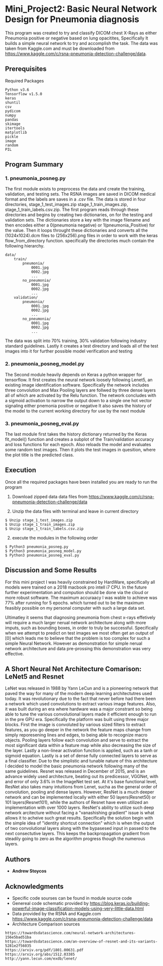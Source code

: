 # Mini_Project2: Basic Neural Network Design for Pneumonia diagnosis   


This program was created to try and classify DICOM chest X-Rays as either Pneumonia positive or negative based on lung opacitites, 
Specifically It builds a simple neural network to try and accomplish the task. The data was taken from Kaggle.com and must be downloaded from https://www.kaggle.com/c/rsna-pneumonia-detection-challenge/data. 


## Prerequisites

Required Packages 

```
Python v3.6
Tensorflow v1.5.0
keras 
shuntil 
csv
pydicom 
numpy 
pandas
skimage
itertools
matplotlib
pickle
image
random
PIL

```

## Program Summary 

### 1. pneumonia_posneg.py

The first module exists to preprocess the data and create the training, validation, and testing sets.  The RSNA images are saved in DICOM
medical format and the labels are saves in a .csv file. The data is stored in four directories, stage_1_test_images.zip stage_1_train_images.zip, stage_1_train_labels.csv.zip. The first program 
reads through these directories and begins by creating two dictionaries, on for the testing and validation sets. The dictionaries store a key with the image filename and 
then encodes either a 0(pneumonia negative) or 1(pneumonia_Positive) for the value.  Then it loops throught these dictionaries and converts all the (1024x1024).dcm files to (256x256).png files in order to 
work with the keras flow_from_directory function. specifically the directories much contain the following hierarchy. 

```
data/
    train/
        pneumonia/
            0001.jpg
            0002.jpg
            ...
        no_pneumonia/
            0001.jpg
            0002.jpg
            ...
    validation/
        pneumonia/
            0001.jpg
            0002.jpg
            ...
        no_pneumonia/
            0001.jpg
            0002.jpg
            ...
```
The data was split into 70% training, 30% validation following industry standard guidelines. 
Lastly it creates a test directory and loads all of the test images into it for further possible model verification and testing

### 2. pneumonia_posneg_model.py

The Second module heavily depends on Keras a python wrapper for tensorflow. It first creates the neural network loosely following Lenet5, an existing 
image identification software. Specifically the network includes three convolution and Max Pooling layers are follwed by three dense layers all of which are activated by the Relu function. 
The network concludes with a sigmoid activation to narrow the output down to a single one hot vector signaling either pnemonia positive or negative
It also saves the history of the model to the current working directory for use by the next module 

### 3. pneumonia_posneg_eval.py

The last module first takes the history dictionary returned by the Keras fit_model() function and creates a subplot of the Train/validation accuracy and loss functions for each epoch. Also reloads the model and evaluates some random test images.  Then it plots the test images in quesition, where the plot title is the predicted class. 


## Execution 

Once all the required packages have been installed you are ready to run the program 
1. Download zipped data data files from https://www.kaggle.com/c/rsna-pneumonia-detection-challenge/data

2. Unzip the data files with terminal and leave in current directory 

```
$ Unzip stage_1_test_images.zip
$ Unzip	stage_1_train_images.zip
$ Unzip	stage_1_train_labels.csv.zip
```
2. execute the modules in the following order 

```
$ Python3 pneumonia_posneg.py
$ Python3 pneumonia_posneg_model.py
$ Python3 pneumonia_posneg_eval.py
```
## Discussion and Some Results 
For this mini project I was heavily constrained by HardWare, specifically all models were trained on a 2018 macbook pro intell i7 CPU.  In the future further experimentation and compution should be done via the cloud or more robust software. The maximum accuraacy I was wable to achieve was 77% after running for 5 epochs. which turned out to be the maximum feasibly possible on my personal computer with such a large data set.

Ultimatley it seems that diagnosing pneumonia from chest x-rays effetively will require a much larger nerual network architecture along with more imputs, such as bounding boxes, in order to truly be successful. Specifically when we attempt to predict on test images we most often get an output of [0] which leads me to believe that the problem is too complex for such a simple Neural Network. However as demonstration for simple nerual network architecture and data pre-prossing this demonstration was very effective.  

## A Short Neural Net Architecture Comarison: LeNet5 and Resnet 
LeNet was released in 1988 by Yann LeCun and is a pioneering network that paved the way for many of the modern deep learning architectutres used today. It was revolutionary due to the fact that never before had there been a network which used convolutions to extract various image features.  Also, it was built during an era where hardware was a major constrant so being able to tune the various convolutional layers made it efficient enough to run in the pre GPU era.  Specifically the platform was built using three major blocks. First the image is convoluted by various sized filters to extract features, as you go deeper in the network the feature maps change from simply reporesening lines and edges, to being able to recognize macro objects.  Pooling layers follow each convolution and serve to extract the most significant data within a feature map while also decreasing the size of the layer.  Lastly a non-linear activation function is applied, such as a tanh or sigmoid equation. Lastly is a set of dense fully connected layers to serve as a final classifier. Due to the simplistic and tunable nature of this architecture I decided to model the basic pneumonia network following many of the same guidelines. Resnet was released in December of 2015, and is an advance widely used architecture, beating out its predicessor, VGGNet, with and error of only 3.6% in the ImageNet test set. At it's base functional level, ResNet also takes many intuitions from Lenet, sucha as the general order of convolution, pooling and dense layers. However, ResNet is a much deeper network and can be implemented locally with either 50 layers(Resnet50) or 101 layers(Resnet101), while the authors of Resnet have even utilized an implementation with over 1000 layers.  ResNet's ability to utilize such deep network arcitecture without facing a "vanashishing gradient" issue is what allows it to acheive such great results.  Specifically the solution begin with the simple idea of "identity shortcut connection" which is when the output of two convolutional layers along with the bypasesed input in passed to the next consectutive layers. This keeps the backpropagation gradient from steadily going to zero as the algorithm progress though the numerous layers.  


## Authors

* **Andrew Stoycos** 

## Acknowledgments

* Specific code sourses can be found in module source code 
* Genereal code schematic provided by https://blog.keras.io/building-powerful-image-classification-models-using-very-little-data.html
* Data provided by the RSNA and Kaggle.com https://www.kaggle.com/c/rsna-pneumonia-detection-challenge/data
* Architecture Comparison sources 
```
https://towardsdatascience.com/neural-network-architectures-156e5bad51ba
https://towardsdatascience.com/an-overview-of-resnet-and-its-variants-5281e2f56035
https://arxiv.org/pdf/1801.00631.pdf
https://arxiv.org/abs/1512.03385
http://yann.lecun.com/exdb/lenet/
```


